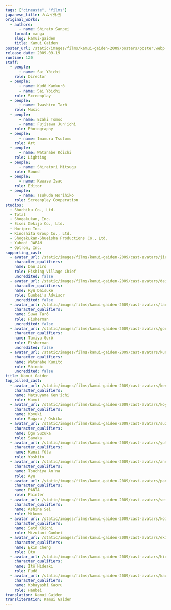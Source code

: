 ```yaml
---
tags: ["cineaste", "films"]
japanese_title: カムイ外伝
original_works:
  - authors:
      - name: Shirato Sanpei
    format: manga
    slug: kamui-gaiden
    title: Kamui Gaiden
poster_url: /static/images/films/kamui-gaiden-2009/posters/poster.webp
release_date: 2009-09-19
runtime: 120
staff:
  - people:
      - name: Sai Yôichi
    role: Director
  - people:
      - name: Kudô Kankurô
      - name: Sai Yôichi
    role: Screenplay
  - people:
      - name: Iwashiro Tarô
    role: Music
  - people:
      - name: Ezaki Tomoo
      - name: Fujisawa Jun'ichi
    role: Photography
  - people:
      - name: Imamura Tsutomu
    role: Art
  - people:
      - name: Watanabe Kôichi
    role: Lighting
  - people:
      - name: Shiratori Mitsugu
    role: Sound
  - people:
      - name: Kawase Isao
    role: Editor
  - people:
      - name: Tsukuda Norihiko
    role: Screenplay Cooperation
studios:
  - Shochiku Co., Ltd.
  - Total
  - Shogakukan, Inc.
  - Eisei Gekijo Co., Ltd.
  - Horipro Inc.
  - Kinoshita Group Co., Ltd.
  - Shogakukan-Shueisha Productions Co., Ltd.
  - Yahoo! JAPAN
  - Optrom, Inc.
supporting_cast:
  - avatar_url: /static/images/films/kamui-gaiden-2009/cast-avatars/jiro-dan-0.webp
    character_qualifiers:
    name: Dan Jirô
    role: Fishing Village Chief
    uncredited: false
  - avatar_url: /static/images/films/kamui-gaiden-2009/cast-avatars/daisuke-ryu-0.webp
    character_qualifiers:
    name: Ryû Daisuke
    role: Gunbei's Advisor
    uncredited: false
  - avatar_url: /static/images/films/kamui-gaiden-2009/cast-avatars/taro-suwa-0.webp
    character_qualifiers:
    name: Suwa Tarô
    role: Fisherman
    uncredited: false
  - avatar_url: /static/images/films/kamui-gaiden-2009/cast-avatars/goro-tamiya-0.webp
    character_qualifiers:
    name: Tamiya Gorô
    role: Fisherman
    uncredited: false
  - avatar_url: /static/images/films/kamui-gaiden-2009/cast-avatars/kunito-watanabe-0.webp
    character_qualifiers:
    name: Watanabe Kunito
    role: Shinobi
    uncredited: false
title: Kamui Gaiden
top_billed_cast:
  - avatar_url: /static/images/films/kamui-gaiden-2009/cast-avatars/kenichi-matsuyama-0.webp
    character_qualifiers:
    name: Matsuyama Ken'ichi
    role: Kamui
  - avatar_url: /static/images/films/kamui-gaiden-2009/cast-avatars/koyuki-0.webp
    character_qualifiers:
    name: Koyuki
    role: Sugaru / Oshika
  - avatar_url: /static/images/films/kamui-gaiden-2009/cast-avatars/suzuka-ogo-0.webp
    character_qualifiers:
    name: Ôgo Suzuka
    role: Sayaka
  - avatar_url: /static/images/films/kamui-gaiden-2009/cast-avatars/yuta-kanai-0.webp
    character_qualifiers:
    name: Kanai Yûta
    role: Yoshito
  - avatar_url: /static/images/films/kamui-gaiden-2009/cast-avatars/anna-tsuchiya-0.webp
    character_qualifiers:
    name: Tsuchiya An'na
    role: Ayu
  - avatar_url: /static/images/films/kamui-gaiden-2009/cast-avatars/panta-0.webp
    character_qualifiers:
    name: PANTA
    role: Painter
  - avatar_url: /static/images/films/kamui-gaiden-2009/cast-avatars/sei-ashina-0.webp
    character_qualifiers:
    name: Ashina Sei
    role: Mikumo
  - avatar_url: /static/images/films/kamui-gaiden-2009/cast-avatars/koichi-sato-0.webp
    character_qualifiers:
    name: Satô Kôichi
    role: Mizutani Gunbei
  - avatar_url: /static/images/films/kamui-gaiden-2009/cast-avatars/ekin-cheng-0.webp
    character_qualifiers:
    name: Ekin Cheng
    role: Ôto
  - avatar_url: /static/images/films/kamui-gaiden-2009/cast-avatars/hideaki-ito-0.webp
    character_qualifiers:
    name: Itô Hideaki
    role: Fudô
  - avatar_url: /static/images/films/kamui-gaiden-2009/cast-avatars/kaoru-kobayashi-0.webp
    character_qualifiers:
    name: Kobayashi Kaoru
    role: Hanbei
translation: Kamui Gaiden
transliteration: Kamui Gaiden
---
```

